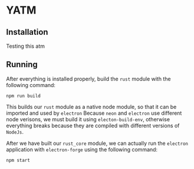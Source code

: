 # YATM

## Installation

Testing this atm

## Running

After everything is installed properly, build the `rust` module with the following command:

`npm run build`

This builds our `rust` module as a native node module, so that it can be imported and used by `electron`
Because `neon` and `electron` use different node verisons, we must build it using `electon-build-env`, otherwise everything breaks because they are compiled with different versions of `NodeJs`.

After we have built our `rust_core` module, we can actually run the `electron` application with `electron-forge` using the following command: 

`npm start`
